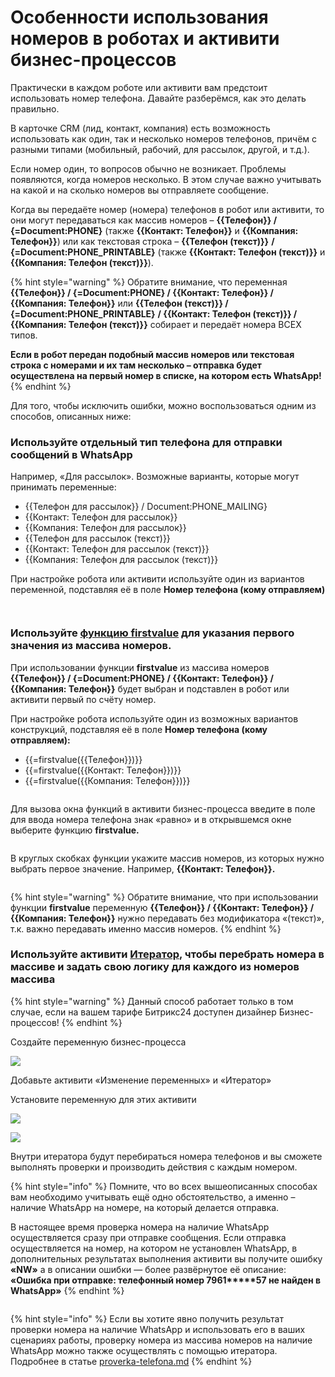 # Особенности использования номеров в роботах и активити бизнес-процессов

Практически в каждом роботе или активити вам предстоит использовать номер телефона. Давайте разберёмся, как это делать правильно.

В карточке CRM (лид, контакт, компания) есть возможность использовать как один, так и несколько номеров телефонов, причём с разными типами (мобильный, рабочий, для рассылок, другой, и т.д.).

Если номер один, то вопросов обычно не возникает. Проблемы появляются, когда номеров несколько. В этом случае важно учитывать на какой и на сколько номеров вы отправляете сообщение.

Когда вы передаёте номер (номера) телефонов в робот или активити, то они могут передаваться как массив номеров – **\{{Телефон\}} / {=Document:PHONE}** (также **\{{Контакт: Телефон\}}** и **\{{Компания: Телефон\}}**) или как текстовая строка – **\{{Телефон (текст)\}}** **/ {=Document:PHONE\_PRINTABLE}** (также **\{{Контакт: Телефон (текст)\}}** и **\{{Компания: Телефон (текст)\}}**).

{% hint style="warning" %}
Обратите внимание, что переменная **\{{Телефон\}} / {=Document:PHONE} / \{{Контакт: Телефон\}} / \{{Компания: Телефон\}}** или **\{{Телефон (текст)\}} / {=Document:PHONE\_PRINTABLE}** **/ \{{Контакт: Телефон (текст)\}} / \{{Компания: Телефон (текст)\}}** собирает и передаёт номера ВСЕХ типов.

**Если в робот передан подобный массив номеров или текстовая строка с номерами и их там несколько – отправка будет осуществлена на первый номер в списке, на котором есть WhatsApp!**
{% endhint %}

Для того, чтобы исключить ошибки, можно воспользоваться одним из способов, описанных ниже:

### **Используйте отдельный тип телефона для отправки сообщений в WhatsApp**

Например, «Для рассылок». Возможные варианты, которые могут принимать переменные:

* \{{Телефон для рассылок\}} / Document:PHONE\_MAILING}
* \{{Контакт: Телефон для рассылок\}}
* \{{Компания: Телефон для рассылок\}}
* \{{Телефон для рассылок (текст)\}}
* \{{Контакт: Телефон для рассылок (текст)\}}
* \{{Компания: Телефон для рассылок (текст)\}}

При настройке робота или активити используйте один из вариантов переменной, подставляя её в поле **Номер телефона (кому отправляем)**

<figure><img src="../.gitbook/assets/image (905).png" alt=""><figcaption></figcaption></figure>

<figure><img src="../.gitbook/assets/image (1) (1) (1) (1) (1) (1) (1) (1) (1) (1) (1) (1) (1) (1).png" alt=""><figcaption></figcaption></figure>

### **Используйте** [**функцию firstvalue**](https://dev.1c-bitrix.ru/learning/course/index.php?COURSE\_ID=57\&LESSON\_ID=4912) для указания первого значения из массива номеров.

При использовании функции **firstvalue** из массива номеров **\{{Телефон\}} / {=Document:PHONE} / \{{Контакт: Телефон\}} / \{{Компания: Телефон\}}** будет выбран и подставлен в робот или активити первый по счёту номер.

При настройке робота используйте один из возможных вариантов конструкций, подставляя её в поле **Номер телефона (кому отправляем):**

* \{{=firstvalue(\{{Телефон\}})\}}
* \{{=firstvalue(\{{Контакт: Телефон\}})\}}
* \{{=firstvalue(\{{Компания: Телефон\}})\}}

<figure><img src="../.gitbook/assets/image (251).png" alt=""><figcaption></figcaption></figure>

Для вызова окна функций в активити бизнес-процесса введите в поле для ввода номера телефона знак «равно» и в открывшемся окне выберите функцию **firstvalue.**

<figure><img src="../.gitbook/assets/image (571).png" alt=""><figcaption></figcaption></figure>

В круглых скобках функции укажите массив номеров, из которых нужно выбрать первое значение. Например, **\{{Контакт: Телефон\}}.**

<figure><img src="../.gitbook/assets/image (24) (1).png" alt=""><figcaption></figcaption></figure>

{% hint style="warning" %}
Обратите внимание, что при использовании функции **firstvalue** переменную **\{{Телефон\}} / \{{Контакт: Телефон\}} / \{{Компания: Телефон\}}** нужно передавать без модификатора «(текст)», т.к. важно передавать именно массив номеров.
{% endhint %}

### **Используйте активити** [**Итератор**](https://dev.1c-bitrix.ru/learning/course/index.php?COURSE\_ID=57\&LESSON\_ID=10481)**,** чтобы перебрать номера в массиве и задать свою логику для каждого из номеров массива

{% hint style="warning" %}
Данный способ работает только в том случае, если на вашем тарифе Битрикс24 доступен дизайнер Бизнес-процессов!
{% endhint %}

Создайте переменную бизнес-процесса

![](<../.gitbook/assets/image (816).png>)

Добавьте активити «Изменение переменных» и «Итератор»

Установите переменную для этих активити

![](<../.gitbook/assets/image (520).png>)

![](<../.gitbook/assets/image (904).png>)

Внутри итератора будут перебираться номера телефонов и вы сможете выполнять проверки и производить действия с каждым номером.

{% hint style="info" %}
Помните, что во всех вышеописанных способах вам необходимо учитывать ещё одно обстоятельство, а именно – наличие WhatsApp на номере, на который делается отправка.

В настоящее время проверка номера на наличие WhatsApp осуществляется сразу при отправке сообщения. Если отправка осуществляется на номер, на котором не установлен WhatsApp, в дополнительных результатах выполнения активити вы получите ошибку **«NW»** а в описании ошибки — более развёрнутое её описание: **«Ошибка при отправке: телефонный номер 7961\*\*\*\*\*57 не найден в WhatsApp»**
{% endhint %}

<figure><img src="../.gitbook/assets/image (509).png" alt=""><figcaption></figcaption></figure>

{% hint style="info" %}
Если вы хотите явно получить результат проверки номера на наличие WhatsApp и использовать его в ваших сценариях работы, проверку номера из массива номеров на наличие WhatsApp можно также осуществлять с помощью итератора. Подробнее в статье [proverka-telefona.md](roboty/proverka-telefona.md "mention")
{% endhint %}
